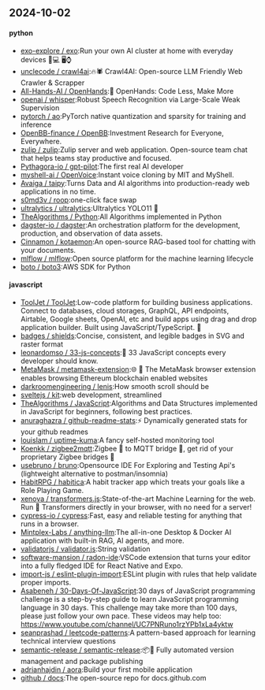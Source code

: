 ## 2024-10-02

#### python
* [exo-explore / exo](https://github.com/exo-explore/exo):Run your own AI cluster at home with everyday devices 📱💻 🖥️⌚
* [unclecode / crawl4ai](https://github.com/unclecode/crawl4ai):🔥🕷️ Crawl4AI: Open-source LLM Friendly Web Crawler & Scrapper
* [All-Hands-AI / OpenHands](https://github.com/All-Hands-AI/OpenHands):🙌 OpenHands: Code Less, Make More
* [openai / whisper](https://github.com/openai/whisper):Robust Speech Recognition via Large-Scale Weak Supervision
* [pytorch / ao](https://github.com/pytorch/ao):PyTorch native quantization and sparsity for training and inference
* [OpenBB-finance / OpenBB](https://github.com/OpenBB-finance/OpenBB):Investment Research for Everyone, Everywhere.
* [zulip / zulip](https://github.com/zulip/zulip):Zulip server and web application. Open-source team chat that helps teams stay productive and focused.
* [Pythagora-io / gpt-pilot](https://github.com/Pythagora-io/gpt-pilot):The first real AI developer
* [myshell-ai / OpenVoice](https://github.com/myshell-ai/OpenVoice):Instant voice cloning by MIT and MyShell.
* [Avaiga / taipy](https://github.com/Avaiga/taipy):Turns Data and AI algorithms into production-ready web applications in no time.
* [s0md3v / roop](https://github.com/s0md3v/roop):one-click face swap
* [ultralytics / ultralytics](https://github.com/ultralytics/ultralytics):Ultralytics YOLO11 🚀
* [TheAlgorithms / Python](https://github.com/TheAlgorithms/Python):All Algorithms implemented in Python
* [dagster-io / dagster](https://github.com/dagster-io/dagster):An orchestration platform for the development, production, and observation of data assets.
* [Cinnamon / kotaemon](https://github.com/Cinnamon/kotaemon):An open-source RAG-based tool for chatting with your documents.
* [mlflow / mlflow](https://github.com/mlflow/mlflow):Open source platform for the machine learning lifecycle
* [boto / boto3](https://github.com/boto/boto3):AWS SDK for Python

#### javascript
* [ToolJet / ToolJet](https://github.com/ToolJet/ToolJet):Low-code platform for building business applications. Connect to databases, cloud storages, GraphQL, API endpoints, Airtable, Google sheets, OpenAI, etc and build apps using drag and drop application builder. Built using JavaScript/TypeScript. 🚀
* [badges / shields](https://github.com/badges/shields):Concise, consistent, and legible badges in SVG and raster format
* [leonardomso / 33-js-concepts](https://github.com/leonardomso/33-js-concepts):📜 33 JavaScript concepts every developer should know.
* [MetaMask / metamask-extension](https://github.com/MetaMask/metamask-extension):🌐 🔌 The MetaMask browser extension enables browsing Ethereum blockchain enabled websites
* [darkroomengineering / lenis](https://github.com/darkroomengineering/lenis):How smooth scroll should be
* [sveltejs / kit](https://github.com/sveltejs/kit):web development, streamlined
* [TheAlgorithms / JavaScript](https://github.com/TheAlgorithms/JavaScript):Algorithms and Data Structures implemented in JavaScript for beginners, following best practices.
* [anuraghazra / github-readme-stats](https://github.com/anuraghazra/github-readme-stats):⚡ Dynamically generated stats for your github readmes
* [louislam / uptime-kuma](https://github.com/louislam/uptime-kuma):A fancy self-hosted monitoring tool
* [Koenkk / zigbee2mqtt](https://github.com/Koenkk/zigbee2mqtt):Zigbee 🐝 to MQTT bridge 🌉, get rid of your proprietary Zigbee bridges 🔨
* [usebruno / bruno](https://github.com/usebruno/bruno):Opensource IDE For Exploring and Testing Api's (lightweight alternative to postman/insomnia)
* [HabitRPG / habitica](https://github.com/HabitRPG/habitica):A habit tracker app which treats your goals like a Role Playing Game.
* [xenova / transformers.js](https://github.com/xenova/transformers.js):State-of-the-art Machine Learning for the web. Run 🤗 Transformers directly in your browser, with no need for a server!
* [cypress-io / cypress](https://github.com/cypress-io/cypress):Fast, easy and reliable testing for anything that runs in a browser.
* [Mintplex-Labs / anything-llm](https://github.com/Mintplex-Labs/anything-llm):The all-in-one Desktop & Docker AI application with built-in RAG, AI agents, and more.
* [validatorjs / validator.js](https://github.com/validatorjs/validator.js):String validation
* [software-mansion / radon-ide](https://github.com/software-mansion/radon-ide):VSCode extension that turns your editor into a fully fledged IDE for React Native and Expo.
* [import-js / eslint-plugin-import](https://github.com/import-js/eslint-plugin-import):ESLint plugin with rules that help validate proper imports.
* [Asabeneh / 30-Days-Of-JavaScript](https://github.com/Asabeneh/30-Days-Of-JavaScript):30 days of JavaScript programming challenge is a step-by-step guide to learn JavaScript programming language in 30 days. This challenge may take more than 100 days, please just follow your own pace. These videos may help too: https://www.youtube.com/channel/UC7PNRuno1rzYPb1xLa4yktw
* [seanprashad / leetcode-patterns](https://github.com/seanprashad/leetcode-patterns):A pattern-based approach for learning technical interview questions
* [semantic-release / semantic-release](https://github.com/semantic-release/semantic-release):📦🚀 Fully automated version management and package publishing
* [adrianhajdin / aora](https://github.com/adrianhajdin/aora):Build your first mobile application
* [github / docs](https://github.com/github/docs):The open-source repo for docs.github.com
